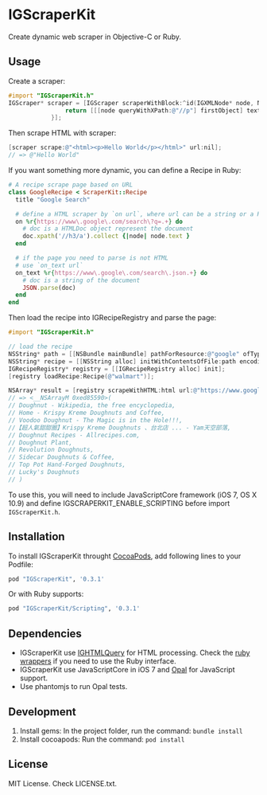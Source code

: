 # IGScraperKit

Create dynamic web scraper in Objective-C or Ruby.

## Usage

Create a scraper:

```objective-c
#import "IGScraperKit.h"
IGScraper* scraper = [IGScraper scraperWithBlock:^id(IGXMLNode* node, NSString* url) {
                return [[[node queryWithXPath:@"//p"] firstObject] text];
            }];
```

Then scrape HTML with scraper:

```objective-c
[scraper scrape:@"<html><p>Hello World</p></html>" url:nil];
// => @"Hello World"
```

If you want something more dynamic, you can define a Recipe in Ruby:

```ruby
# A recipe scrape page based on URL
class GoogleRecipe < ScraperKit::Recipe
  title "Google Search"

  # define a HTML scraper by `on url`, where url can be a string or a Regexp
  on %r{https://www\.google\.com/search\?q=.+} do
    # doc is a HTMLDoc object represent the document
    doc.xpath('//h3/a').collect {|node| node.text }
  end

  # if the page you need to parse is not HTML
  # use `on_text url`
  on_text %r{https://www\.google\.com/search\.json.+} do
    # doc is a string of the document
    JSON.parse(doc)
  end
end
```

Then load the recipe into IGRecipeRegistry and parse the page:
```objective-c
#import "IGScraperKit.h"

// load the recipe
NSString* path = [[NSBundle mainBundle] pathForResource:@"google" ofType:@"rb"];
NSString* recipe = [[NSString alloc] initWithContentsOfFile:path encoding:NSUTF8StringEncoding error:nil];
IGRecipeRegistry* registry = [[IGRecipeRegistry alloc] init];
[registry loadRecipe:Recipe(@"walmart")];

NSArray* result = [registry scrapeWithHTML:html url:@"https://www.google.com/search?q=doughnuts"];
// => <__NSArrayM 0xed85590>(
// Doughnut - Wikipedia, the free encyclopedia,
// Home - Krispy Kreme Doughnuts and Coffee,
// Voodoo Doughnut - The Magic is in the Hole!!!,
//【超人氣甜甜圈】Krispy Kreme Doughnuts 、台北店 ... - Yam天空部落,
// Doughnut Recipes - Allrecipes.com,
// Doughnut Plant,
// Revolution Doughnuts,
// Sidecar Doughnuts & Coffee,
// Top Pot Hand-Forged Doughnuts,
// Lucky's Doughnuts
// )

```

To use this, you will need to include JavaScriptCore framework (iOS 7, OS X 10.9) and define IGSCRAPERKIT_ENABLE_SCRIPTING before import `IGScraperKit.h`.

## Installation

To install IGScraperKit throught [CocoaPods](http://cocoapods.org/), add following lines to your Podfile:

```ruby
pod "IGScraperKit", '0.3.1'
```

Or with Ruby supports:

```ruby
pod "IGScraperKit/Scripting", '0.3.1'
```

## Dependencies

- IGScraperKit use [IGHTMLQuery](https://github.com/siuying/IGHTMLQuery) for HTML processing. Check the 
[ruby wrappers](https://github.com/siuying/IGHTMLQuery/tree/master/IGHTMLQuery/Ruby) if you
need to use the Ruby interface.
- IGScraperKit use JavaScriptCore in iOS 7 and [Opal](http://opalrb.org/) for JavaScript support.
- Use phantomjs to run Opal tests.

## Development

1. Install gems: In the project folder, run the command: ``bundle install``
2. Install cocoapods: Run the command: ``pod install``

## License

MIT License. Check LICENSE.txt.